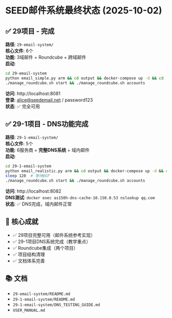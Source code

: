 # SEED邮件系统最终状态 (2025-10-02)

## ✅ 29项目 - 完成

**路径**: `29-email-system/`  
**核心文件**: 6个  
**功能**: 3域邮件 + Roundcube + 跨域邮件  
**启动**: 
```bash
cd 29-email-system
python email_simple.py arm && cd output && docker-compose up -d && cd ..
./manage_roundcube.sh start && ./manage_roundcube.sh accounts
```
**访问**: http://localhost:8081  
**登录**: alice@seedemail.net / password123  
**状态**: ✅ 完全可用

## ✅ 29-1项目 - DNS功能完成

**路径**: `29-1-email-system/`  
**核心文件**: 5个  
**功能**: 6服务商 + **完整DNS系统** + 域内邮件  
**启动**:
```bash
cd 29-1-email-system
python email_realistic.py arm && cd output && docker-compose up -d && cd ..
sleep 120  # 等待BGP
./manage_roundcube.sh start && ./manage_roundcube.sh accounts
```
**访问**: http://localhost:8082  
**DNS测试**: `docker exec as150h-dns-cache-10.150.0.53 nslookup qq.com`  
**状态**: ✅ DNS完成，域内邮件正常

## 🎯 核心成就

- ✅ 29项目完整可用（邮件系统参考实现）
- ✅ 29-1项目DNS系统完成（教学重点）
- ✅ Roundcube集成（两个项目）
- ✅ 项目结构清理
- ✅ 文档体系完善

## 📚 文档

- `29-email-system/README.md`
- `29-1-email-system/README.md`
- `29-1-email-system/DNS_TESTING_GUIDE.md`
- `USER_MANUAL.md`

